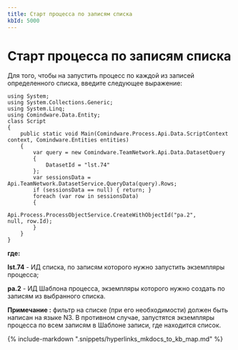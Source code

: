 ```yaml
---
title: Старт процесса по записям списка
kbId: 5000
---
```


# Старт процесса по записям списка

Для того, чтобы на запустить процесс по каждой из записей определенного списка, введите следующее выражение:

```
using System;
using System.Collections.Generic;
using System.Linq;
using Comindware.Data.Entity;
class Script
{
    public static void Main(Comindware.Process.Api.Data.ScriptContext context, Comindware.Entities entities)
    {
        var query = new Comindware.TeamNetwork.Api.Data.DatasetQuery
        {
            DatasetId = "lst.74"
        };
        var sessionsData = Api.TeamNetwork.DatasetService.QueryData(query).Rows;
        if (sessionsData == null) { return; }
        foreach (var row in sessionsData) 
        {
            Api.Process.ProcessObjectService.CreateWithObjectId("pa.2", null, row.Id);
        }
    }
}
```

**где:**

**lst.74** - ИД списка, по записям которого нужно запустить экземпляры процесса;

**pa.2** - ИД Шаблона процесса, экземпляры которого нужно создать по записям из выбранного списка.

**Примечание :** фильтр на списке (при его необходимости) должен быть написан на языке N3. В противном случае, запустятся экземпляры процесса по всем записям в Шаблоне записи, где находится список.

{% include-markdown ".snippets/hyperlinks_mkdocs_to_kb_map.md" %}
